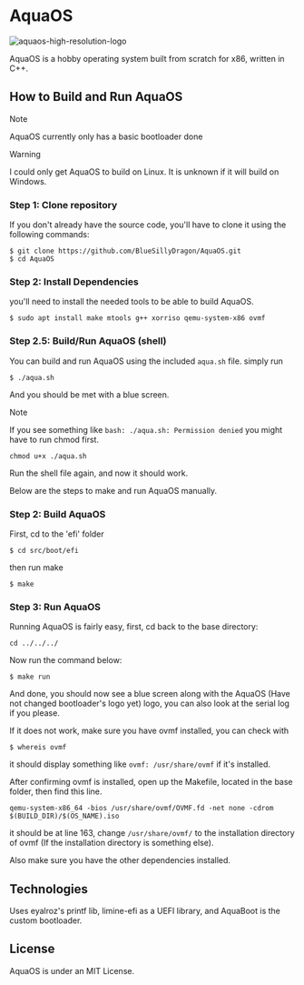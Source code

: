 # AquaOS
![aquaos-high-resolution-logo](https://github.com/user-attachments/assets/5438a573-6d78-4a0d-bb0a-c9aa12c1e15f)

AquaOS is a hobby operating system built from scratch for x86, written in C++.

## How to Build and Run AquaOS

> [!NOTE]
> AquaOS currently only has a basic bootloader done

> [!WARNING]
> I could only get AquaOS to build on Linux.
> It is unknown if it will build on Windows.

### Step 1: Clone repository

If you don't already have the source code, you'll have to clone it using the following commands:
```
$ git clone https://github.com/BlueSillyDragon/AquaOS.git
$ cd AquaOS
```
### Step 2: Install Dependencies

you'll need to install the needed tools to be able to build
AquaOS.
```
$ sudo apt install make mtools g++ xorriso qemu-system-x86 ovmf
```

### Step 2.5: Build/Run AquaOS (shell)

You can build and run AquaOS using the included `aqua.sh` file.
simply run
```
$ ./aqua.sh
```
And you should be met with a blue screen.

> [!NOTE]
> If you see something like `bash: ./aqua.sh: Permission denied` you might have to run chmod first.
> ```
> chmod u+x ./aqua.sh
> ```
> Run the shell file again, and now it should work.

Below are the steps to make and run AquaOS manually.

### Step 2: Build AquaOS

First, cd to the 'efi' folder
```
$ cd src/boot/efi
```
then run make
```
$ make
```

### Step 3: Run AquaOS

Running AquaOS is fairly easy, first, cd back to the base directory:
```
cd ../../../
```
Now run the command below:
```
$ make run
```

And done, you should now see a blue screen along with the AquaOS (Have not changed bootloader's logo yet) logo, you can also look at the serial log if you please.

If it does not work, make sure you have ovmf installed, you can check with
```
$ whereis ovmf
```
it should display something like `ovmf: /usr/share/ovmf` if it's installed.

After confirming ovmf is installed, open up the Makefile, located in the base folder, then find this line.
```
qemu-system-x86_64 -bios /usr/share/ovmf/OVMF.fd -net none -cdrom $(BUILD_DIR)/$(OS_NAME).iso
```
it should be at line 163, change `/usr/share/ovmf/` to the installation directory of ovmf (If the installation directory is something else).

Also make sure you have the other dependencies installed.

## Technologies
Uses eyalroz's printf lib, limine-efi as a UEFI library, and AquaBoot is the custom bootloader.

## License
AquaOS is under an MIT License.
